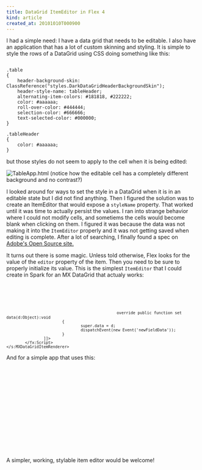 ```yaml
---
title: DataGrid ItemEditor in Flex 4
kind: article
created_at: 20101010T000900
---
```

I had a simple need: I have a data grid that needs to be editable. I also have an
application that has a lot of custom skinning and styling. It is simple to style
the rows of a DataGrid using CSS doing something like this:

<pre><code class="language-css">
.table
{
	header-background-skin: ClassReference("styles.DarkDataGridHeaderBackgroundSkin");
	header-style-name: tableHeader;
	alternating-item-colors: #181818, #222222;
	color: #aaaaaa;
	roll-over-color: #444444;
	selection-color: #666666;
	text-selected-color: #000000;
}

.tableHeader
{
	color: #aaaaaa;
}
</code></pre>

but those styles do not seem to apply to the cell when it is being edited:

<img src="http://idisk.me.com/cameron.pope/Public/Pictures/Skitch/TableApp.html-20101010-001817.jpg" alt="TableApp.html"/>
(notice how the editable cell has a completely different background and no contrast?)

I looked around for ways to set the style in a DataGrid when it is in an editable state
but I did not find anything. Then I figured the solution was to create an ItemEditor
that would expose a `styleName` property. That worked until it was time to actually
persist the values. I ran into strange behavior where I could not modify cells, and sometiems
the cells would become blank when clicking on them. I figured it was because the data
was not making it into the `ItemEditor` properly and it was not getting saved when editing
is complete. After a lot of searching, I finally found a spec on [Adobe's Open Source site.](http://opensource.adobe.com/wiki/display/flexsdk/Spark+ItemRenderers+for+MX+DataGrid,+Tree,+AdvancedDataGrid+(MXItemRenderer)+Specification)

It turns out there is some magic. Unless told otherwise, Flex looks for the value of 
the `editor` property of the item. Then you need to be sure to properly initialize its
value. This is the simplest `ItemEditor` that I could create in Spark for an MX DataGrid
that actualy works:

<code class="language-xml">
    <?xml version="1.0" encoding="utf-8"?>
    <s:MXDataGridItemRenderer xmlns:fx="http://ns.adobe.com/mxml/2009" 
                                                      xmlns:s="library://ns.adobe.com/flex/spark" 
                                                      xmlns:mx="library://ns.adobe.com/flex/mx" 
                                                      focusEnabled="true">	 
            <s:TextInput id="editor" top="0" left="0" right="0" bottom="0" text="{fieldData}" styleName="input" />
            <fx:Script>
                    <![CDATA[
                            [Bindable(event='newFieldData')] 
                            public function get fieldData():String
                            {
                                    return data[dataGridListData.dataField];
                            }
                            
                            override public function set data(d:Object):void
                            {
                                    super.data = d;
                                    dispatchEvent(new Event('newFieldData'));
                            }
                    ]]>
            </fx:Script>
    </s:MXDataGridItemRenderer>
</code>

And for a simple app that uses this:

<code>
    <?xml version="1.0" encoding="utf-8"?>
    <s:Application xmlns:fx="http://ns.adobe.com/mxml/2009" 
                               xmlns:s="library://ns.adobe.com/flex/spark" 
                               xmlns:mx="library://ns.adobe.com/flex/mx" minWidth="955" minHeight="600" xmlns:components="components.*">
            <fx:Declarations>
            </fx:Declarations>
            <fx:Script>
                    <![CDATA[
                            import mx.collections.ArrayCollection;
                            [Bindable] public var rows:ArrayCollection = new ArrayCollection([{val:"Row 1"},{val:"Row 2"},{val:"Row 3"}]);
                    ]]>
            </fx:Script>
            <fx:Style source="styles/main.css"/>
            <mx:DataGrid id="timelineFields" dataProvider="{rows}" top="0" left="0" bottom="0" right="0" editable="true" styleName="table">
                    <mx:columns>
                            <mx:DataGridColumn headerText="Field" dataField="val" />
                    </mx:columns>
            </mx:DataGrid>	
    </s:Application>

</code>

A simpler, working, stylable item editor would be welcome!

